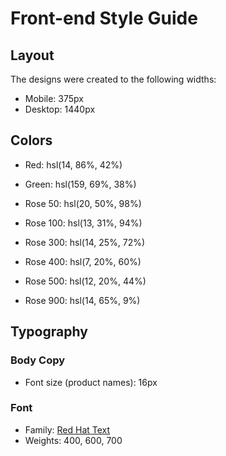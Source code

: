 # Front-end Style Guide

## Layout

The designs were created to the following widths:

- Mobile: 375px
- Desktop: 1440px

## Colors

- Red: hsl(14, 86%, 42%)
- Green: hsl(159, 69%, 38%)

- Rose 50: hsl(20, 50%, 98%)
- Rose 100: hsl(13, 31%, 94%)
- Rose 300: hsl(14, 25%, 72%)
- Rose 400: hsl(7, 20%, 60%)
- Rose 500: hsl(12, 20%, 44%)
- Rose 900: hsl(14, 65%, 9%)

## Typography

### Body Copy

- Font size (product names): 16px

### Font

- Family: [Red Hat Text](https://fonts.google.com/specimen/Red+Hat+Text)
- Weights: 400, 600, 700

